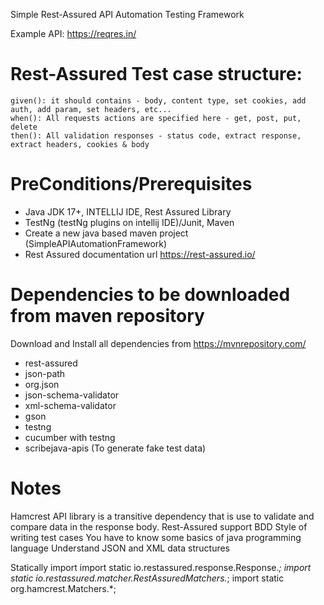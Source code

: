 Simple Rest-Assured API Automation Testing Framework

Example API: https://reqres.in/

Rest-Assured Test case structure:
========================================
    given(): it should contains - body, content type, set cookies, add auth, add param, set headers, etc...
    when(): All requests actions are specified here - get, post, put, delete
    then(): All validation responses - status code, extract response, extract headers, cookies & body

PreConditions/Prerequisites
============================================
* Java JDK 17+, INTELLIJ IDE, Rest Assured Library
* TestNg (testNg plugins on intellij IDE)/Junit, Maven
* Create a new java based maven project (SimpleAPIAutomationFramework)
* Rest Assured documentation url https://rest-assured.io/

Dependencies to be downloaded from maven repository
=======================================================
Download and Install all dependencies from https://mvnrepository.com/
* rest-assured
* json-path
* org.json
* json-schema-validator
* xml-schema-validator
* gson
* testng
* cucumber with testng
* scribejava-apis (To generate fake test data)

Notes
========================================
Hamcrest API library is a transitive dependency that is use to validate and compare data in the response body.
Rest-Assured support BDD Style of writing test cases
You have to know some basics of java programming language
Understand JSON and XML data structures

Statically import
import static io.restassured.response.Response.*;
import static io.restassured.matcher.RestAssuredMatchers.*;
import static org.hamcrest.Matchers.*;

